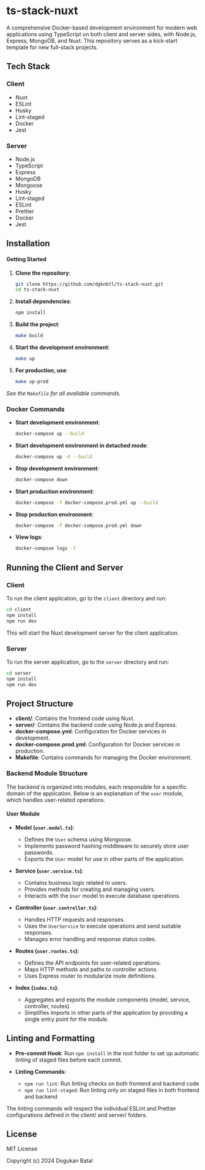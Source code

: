 # ts-stack-nuxt
A comprehensive Docker-based development environment for modern web applications using TypeScript on both client and server sides, with Node.js, Express, MongoDB, and Nuxt. This repository serves as a kick-start template for new full-stack projects.

## Tech Stack
### Client
- Nuxt
- ESLint
- Husky
- Lint-staged
- Docker
- Jest


### Server
- Node.js
- TypeScript
- Express
- MongoDB
- Mongoose
- Husky
- Lint-staged
- ESLint
- Prettier
- Docker
- Jest

## Installation

#### Getting Started

1. **Clone the repository**: 

    ```bash
    git clone https://github.com/dgknbtl/ts-stack-nuxt.git
    cd ts-stack-nuxt
    ```

2. **Install dependencies**:

    ```bash
    npm install
    ```

3. **Build the project**:

    ```bash
    make build
    ```

4. **Start the development environment**:

    ```bash
    make up
    ```

5. **For production, use**:

    ```bash
    make up-prod
    ```

*See the `Makefile` for all available commands.*

### Docker Commands

- **Start development environment**: 
  ```bash
  docker-compose up --build
  ```

- **Start development environment in detached mode**: 
  ```bash
  docker-compose up -d --build
  ```

- **Stop development environment**: 
  ```bash
  docker-compose down
  ```

- **Start production environment**: 
  ```bash
  docker-compose -f docker-compose.prod.yml up --build
  ```

- **Stop production environment**: 
  ```bash
  docker-compose -f docker-compose.prod.yml down
  ```

- **View logs**: 
  ```bash
  docker-compose logs -f
  ```

## Running the Client and Server

### Client

To run the client application, go to the `client` directory and run:

```bash
cd client
npm install
npm run dev
```

This will start the Nuxt development server for the client application.

### Server

To run the server application, go to the `server` directory and run:
```bash
cd server
npm install
npm run dev
```


## Project Structure

- **client/**: Contains the frontend code using Nuxt.
- **server/**: Contains the backend code using Node.js and Express.
- **docker-compose.yml**: Configuration for Docker services in development.
- **docker-compose.prod.yml**: Configuration for Docker services in production.
- **Makefile**: Contains commands for managing the Docker environment.

### Backend Module Structure

The backend is organized into modules, each responsible for a specific domain of the application. Below is an explanation of the `user` module, which handles user-related operations.

#### User Module 

- **Model (`user.model.ts`)**: 
  - Defines the `User` schema using Mongoose.
  - Implements password hashing middleware to securely store user passwords.
  - Exports the `User` model for use in other parts of the application.

- **Service (`user.service.ts`)**: 
  - Contains business logic related to users.
  - Provides methods for creating and managing users.
  - Interacts with the `User` model to execute database operations.

- **Controller (`user.controller.ts`)**: 
  - Handles HTTP requests and responses.
  - Uses the `UserService` to execute operations and send suitable responses.
  - Manages error handling and response status codes.

- **Routes (`user.routes.ts`)**: 
  - Defines the API endpoints for user-related operations.
  - Maps HTTP methods and paths to controller actions.
  - Uses Express router to modularize route definitions.

- **Index (`index.ts`)**: 
  - Aggregates and exports the module components (model, service, controller, routes).
  - Simplifies imports in other parts of the application by providing a single entry point for the module.


## Linting and Formatting

- **Pre-commit Hook**: Run `npm install` in the root folder to set up automatic linting of staged files before each commit.

- **Linting Commands**:
  - `npm run lint`: Run linting checks on both frontend and backend code
  - `npm run lint-staged`: Run linting only on staged files in both frontend and backend

The linting commands will respect the individual ESLint and Prettier configurations defined in the client/ and server/ folders.

## License

MIT License

Copyright (c) 2024 Dogukan Batal
